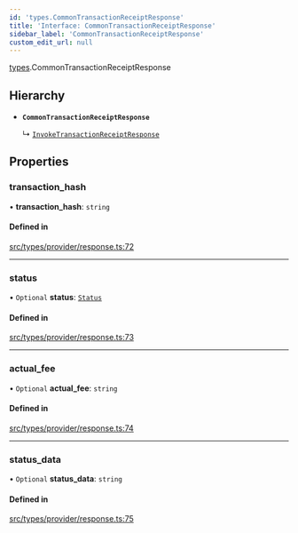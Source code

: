 ```yaml
---
id: 'types.CommonTransactionReceiptResponse'
title: 'Interface: CommonTransactionReceiptResponse'
sidebar_label: 'CommonTransactionReceiptResponse'
custom_edit_url: null
---
```


[types](../namespaces/types.md).CommonTransactionReceiptResponse

## Hierarchy

- **`CommonTransactionReceiptResponse`**

  ↳ [`InvokeTransactionReceiptResponse`](types.InvokeTransactionReceiptResponse.md)

## Properties

### transaction_hash

• **transaction_hash**: `string`

#### Defined in

[src/types/provider/response.ts:72](https://github.com/0xs34n/starknet.js/blob/develop/src/types/provider/response.ts#L72)

---

### status

• `Optional` **status**: [`Status`](../namespaces/types.md#status)

#### Defined in

[src/types/provider/response.ts:73](https://github.com/0xs34n/starknet.js/blob/develop/src/types/provider/response.ts#L73)

---

### actual_fee

• `Optional` **actual_fee**: `string`

#### Defined in

[src/types/provider/response.ts:74](https://github.com/0xs34n/starknet.js/blob/develop/src/types/provider/response.ts#L74)

---

### status_data

• `Optional` **status_data**: `string`

#### Defined in

[src/types/provider/response.ts:75](https://github.com/0xs34n/starknet.js/blob/develop/src/types/provider/response.ts#L75)
